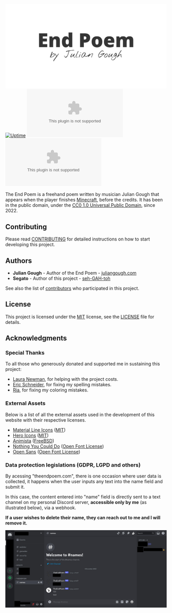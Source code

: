 [![Website](.github/assets/banner.svg)](https://www.theendpoem.com)
[![Uptime](https://img.shields.io/website?url=https%3A%2F%2Fwww.theendpoem.com)](https://img.shields.io/website?url=https%3A%2F%2Fwww.theendpoem.com)
[![HSTS Status](https://img.shields.io/hsts/preload/theendpoem.com)](https://img.shields.io/hsts/preload/theendpoem.com)
[![Mozilla HTTP Observatory](https://img.shields.io/mozilla-observatory/grade/www.theendpoem.com?publish)](https://img.shields.io/mozilla-observatory/grade/www.theendpoem.com?publish)

The End Poem is a freehand poem written by musician Julian Gough that appears when the player finishes [Minecraft](https://www.minecraft.net/), before the credits. It has been in the public domain, under the [CC0 1.0 Universal Public Domain](https://creativecommons.org/publicdomain/zero/1.0/), since 2022.

## Contributing

Please read [CONTRIBUTING](CONTRIBUTING.md) for detailed instructions on how to start developing this project.

## Authors

- **Julian Gough** - Author of the End Poem - [juliangough.com](https://www.juliangough.com/)
- **Segato** - Author of this project - [seh-GAH-toh](https://github.com/seh-GAH-toh)

See also the list of [contributors](https://github.com/seh-GAH-toh/EndPoem/graphs/contributors) who participated in this project.

## License

This project is licensed under the [MIT](https://choosealicense.com/licenses/mit/) license, see the [LICENSE](LICENSE) file for details.

## Acknowledgments

### Special Thanks

To all those who generously donated and supported me in sustaining this project:

- [Laura Newman](https://lauranewman.com/pages/index.php), for helping with the project costs.
- [Eric Schneider](https://github.com/ricdoric), for fixing my spelling mistakes.
- [Ria](https://github.com/MYSan7), for fixing my coloring mistakes.

### External Assets

Below is a list of all the external assets used in the development of this website with their respective licenses.

- [Material Line Icons](https://github.com/cyberalien/line-md) ([MIT](https://github.com/cyberalien/line-md/blob/master/license.txt))
- [Hero Icons](https://heroicons.com/) ([MIT](https://github.com/tailwindlabs/heroicons/blob/master/LICENSE))
- [Animista](https://animista.net) ([FreeBSD](https://animista.net/license))
- [Nothing You Could Do](https://fonts.google.com/specimen/Nothing+You+Could+Do) ([Open Font License](https://openfontlicense.org/))
- [Open Sans](https://fonts.google.com/specimen/Open+Sans) ([Open Font License](https://openfontlicense.org/))

### Data protection legislations (GDPR, LGPD and others)

By acessing "theendpoem.com", there is one occasion where user data is collected, it happens when the user inputs any text into the name field and submit it.

In this case, the content entered into "name" field is directly sent to a text channel on my personal Discord server, **accessible only by me** (as illustrated below), via a webhook.

**If a user wishes to delete their name, they can reach out to me and I will remove it.**

![My Discord private server](.github/assets/discord.jpg 'My Discord private server')
